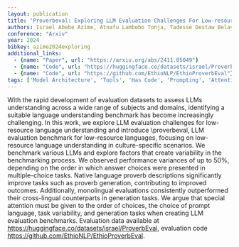 ```yaml
---
layout: publication
title: 'Proverbeval: Exploring LLM Evaluation Challenges For Low-resource Language Understanding'
authors: Israel Abebe Azime, Atnafu Lambebo Tonja, Tadesse Destaw Belay, Yonas Chanie, Bontu Fufa Balcha, Negasi Haile Abadi, Henok Biadglign Ademtew, Mulubrhan Abebe Nerea, Debela Desalegn Yadeta, Derartu Dagne Geremew, Assefa Atsbiha Tesfau, Philipp Slusallek, Thamar Solorio, Dietrich Klakow
conference: "Arxiv"
year: 2024
bibkey: azime2024exploring
additional_links:
  - {name: "Paper", url: "https://arxiv.org/abs/2411.05049"}
  - {name: "Code", url: "https://huggingface.co/datasets/israel/ProverbEval,"}
  - {name: "Code", url: "https://github.com/EthioNLP/EthioProverbEval"}
tags: ['Model Architecture', 'Tools', 'Has Code', 'Prompting', 'Attention Mechanism']
---
```

With the rapid development of evaluation datasets to assess LLMs
understanding across a wide range of subjects and domains, identifying a
suitable language understanding benchmark has become increasingly challenging.
In this work, we explore LLM evaluation challenges for low-resource language
understanding and introduce \proverbeval, LLM evaluation benchmark for
low-resource languages, focusing on low-resource language understanding in
culture-specific scenarios. We benchmark various LLMs and explore factors that
create variability in the benchmarking process. We observed performance
variances of up to 50%, depending on the order in which answer choices were
presented in multiple-choice tasks. Native language proverb descriptions
significantly improve tasks such as proverb generation, contributing to
improved outcomes. Additionally, monolingual evaluations consistently
outperformed their cross-lingual counterparts in generation tasks. We argue
that special attention must be given to the order of choices, the choice of
prompt language, task variability, and generation tasks when creating LLM
evaluation benchmarks. Evaluation data available at
https://huggingface.co/datasets/israel/ProverbEval, evaluation code
https://github.com/EthioNLP/EthioProverbEval.
